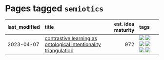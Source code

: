# Pages tagged `semiotics`

|last_modified|title|est. idea maturity|tags
|:---|:---|---:|:---|
|2023-04-07|[contrastive learning as ontological intentionality triangulation](../contrastive_learning_as_ontological_intentionality_triangulation.md)|972|[![](https://img.shields.io/badge/tag-meta-a68128)](../tags/meta.md) [![](https://img.shields.io/badge/tag-philosophy-683f3)](../tags/philosophy.md) [![](https://img.shields.io/badge/tag-semiotics-606780)](../tags/semiotics.md) [![](https://img.shields.io/badge/tag-synesthesia-9a9fc4)](../tags/synesthesia.md) [![](https://img.shields.io/badge/tag-theory-82f6b0)](../tags/theory.md) [![](https://img.shields.io/badge/tag-wip-c4fb38)](../tags/wip.md)|